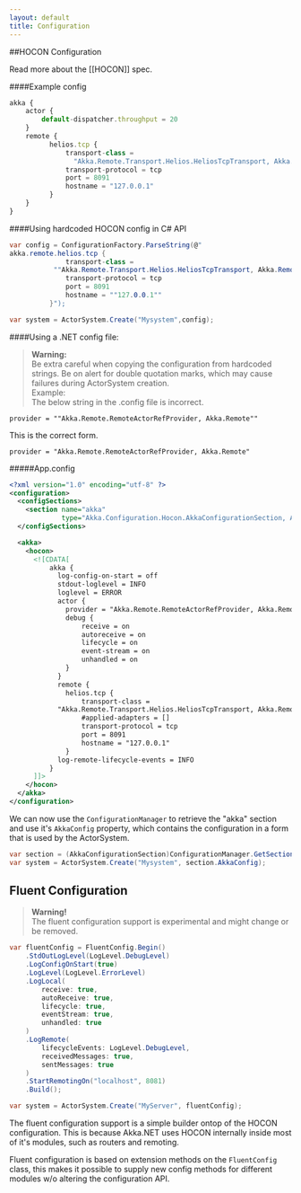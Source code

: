 ```yaml
---
layout: default
title: Configuration
---
```

##HOCON Configuration

Read more about the [[HOCON]] spec.

####Example config
```javascript
akka {
    actor {
        default-dispatcher.throughput = 20
    }
    remote {
          helios.tcp {
              transport-class = 
                "Akka.Remote.Transport.Helios.HeliosTcpTransport, Akka.Remote"
              transport-protocol = tcp
              port = 8091
              hostname = "127.0.0.1"
          }
    }
}
```

####Using hardcoded HOCON config in C# API
```csharp
var config = ConfigurationFactory.ParseString(@"
akka.remote.helios.tcp {
              transport-class = 
           ""Akka.Remote.Transport.Helios.HeliosTcpTransport, Akka.Remote""
              transport-protocol = tcp
              port = 8091
              hostname = ""127.0.0.1""
          }");

var system = ActorSystem.Create("Mysystem",config);
```

####Using a .NET config file:

>**Warning:**<br/>
Be extra careful when copying the configuration from hardcoded strings. Be on alert for double quotation marks, which may cause failures during ActorSystem creation.<br/>
Example:<br/>
The below string in the .config file is incorrect.<br/>
```
provider = ""Akka.Remote.RemoteActorRefProvider, Akka.Remote""
```
This is the correct form.
```
provider = "Akka.Remote.RemoteActorRefProvider, Akka.Remote"
```

#####App.config
```xml
<?xml version="1.0" encoding="utf-8" ?>
<configuration>
  <configSections>
    <section name="akka" 
             type="Akka.Configuration.Hocon.AkkaConfigurationSection, Akka" />
  </configSections>

  <akka>
    <hocon>
      <![CDATA[
          akka {
            log-config-on-start = off
            stdout-loglevel = INFO
            loglevel = ERROR
            actor {
              provider = "Akka.Remote.RemoteActorRefProvider, Akka.Remote"
              debug {
                  receive = on
                  autoreceive = on
                  lifecycle = on
                  event-stream = on
                  unhandled = on
              }
            }
            remote {
              helios.tcp {
                  transport-class = 
            "Akka.Remote.Transport.Helios.HeliosTcpTransport, Akka.Remote"
                  #applied-adapters = []
                  transport-protocol = tcp
                  port = 8091
                  hostname = "127.0.0.1"
              }
            log-remote-lifecycle-events = INFO
          }
      ]]>
    </hocon>
  </akka>
</configuration>
```
We can now use the `ConfigurationManager` to retrieve the "akka" section and use it's `AkkaConfig` property,
which contains the configuration in a form that is used by the ActorSystem.
```csharp
var section = (AkkaConfigurationSection)ConfigurationManager.GetSection("akka");
var system = ActorSystem.Create("Mysystem", section.AkkaConfig);
```

## Fluent Configuration

>**Warning!**<br/>
The fluent configuration support is experimental and might change or be removed.

```csharp
var fluentConfig = FluentConfig.Begin()
    .StdOutLogLevel(LogLevel.DebugLevel)
    .LogConfigOnStart(true)
    .LogLevel(LogLevel.ErrorLevel)   
    .LogLocal(
        receive: true,
        autoReceive: true,
        lifecycle: true,
        eventStream: true,
        unhandled: true
    )
    .LogRemote(
        lifecycleEvents: LogLevel.DebugLevel,
        receivedMessages: true,
        sentMessages: true
    )
    .StartRemotingOn("localhost", 8081)
    .Build();

var system = ActorSystem.Create("MyServer", fluentConfig);
```

The fluent configuration support is a simple builder ontop of the HOCON configuration.
This is because Akka.NET uses HOCON internally inside most of it's modules, such as routers and remoting.

Fluent configuration is based on extension methods on the `FluentConfig` class, this makes it possible to supply new config methods for different modules w/o altering the configuration API.